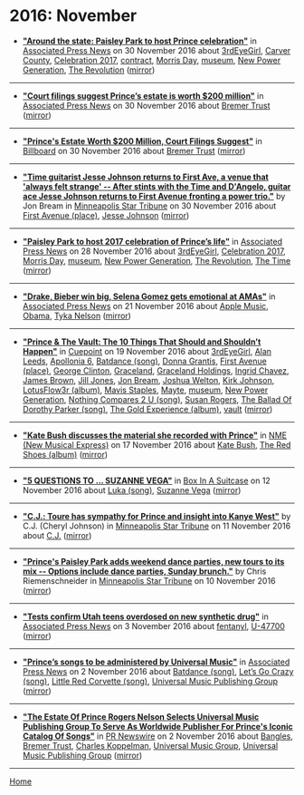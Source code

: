 # 2016: November

 - [**"Around the state: Paisley Park to host Prince celebration"**](https://apnews.com/61839c62b9d94fec885fbf304d279168) in [Associated Press News](https://apnews.com/) on 30 November 2016 about [3rdEyeGirl](../../topics/3rdeyegirl/index.md), [Carver County](../../topics/carver-county/index.md), [Celebration 2017](../../topics/celebration-2017/index.md), [contract](../../topics/contract/index.md), [Morris Day](../../topics/morris-day/index.md), [museum](../../topics/museum/index.md), [New Power Generation](../../topics/new-power-generation/index.md), [The Revolution](../../topics/the-revolution/index.md) ([mirror](https://web.archive.org/web/*/https://apnews.com/61839c62b9d94fec885fbf304d279168))

----

 - [**"Court filings suggest Prince’s estate is worth $200 million"**](https://apnews.com/9d1e0cc17bf64d46845040a1e6ce0c75) in [Associated Press News](https://apnews.com/) on 30 November 2016 about [Bremer Trust](../../topics/bremer-trust/index.md) ([mirror](https://web.archive.org/web/*/https://apnews.com/9d1e0cc17bf64d46845040a1e6ce0c75))

----

 - [**"Prince's Estate Worth $200 Million, Court Filings Suggest"**](https://www.billboard.com/articles/news/7595991/prince-estate-worth-200-million) in [Billboard](https://www.billboard.com/) on 30 November 2016 about [Bremer Trust](../../topics/bremer-trust/index.md) ([mirror](https://web.archive.org/web/*/https://www.billboard.com/articles/news/7595991/prince-estate-worth-200-million))

----

 - [**"Time guitarist Jesse Johnson returns to First Ave, a venue that 'always felt strange' -- After stints with the Time and D'Angelo, guitar ace Jesse Johnson returns to First Avenue fronting a power trio."**](http://www.startribune.com/guitarist-jesse-johnson-from-the-time-returns-to-first-ave-a-venue-that-always-felt-strange/403806736/) by Jon Bream in [Minneapolis Star Tribune](http://www.startribune.com/) on 30 November 2016 about [First Avenue (place)](../../topics/place/first-avenue/index.md), [Jesse Johnson](../../topics/jesse-johnson/index.md) ([mirror](https://web.archive.org/web/*/http://www.startribune.com/guitarist-jesse-johnson-from-the-time-returns-to-first-ave-a-venue-that-always-felt-strange/403806736/))

----

 - [**"Paisley Park to host 2017 celebration of Prince’s life"**](https://apnews.com/f5878da287eb4498ab600a0f313d602d) in [Associated Press News](https://apnews.com/) on 28 November 2016 about [3rdEyeGirl](../../topics/3rdeyegirl/index.md), [Celebration 2017](../../topics/celebration-2017/index.md), [Morris Day](../../topics/morris-day/index.md), [museum](../../topics/museum/index.md), [New Power Generation](../../topics/new-power-generation/index.md), [The Revolution](../../topics/the-revolution/index.md), [The Time](../../topics/the-time/index.md) ([mirror](https://web.archive.org/web/*/https://apnews.com/f5878da287eb4498ab600a0f313d602d))

----

 - [**"Drake, Bieber win big, Selena Gomez gets emotional at AMAs"**](https://apnews.com/d90b510be7564038ab7ceed50f3bd1ba) in [Associated Press News](https://apnews.com/) on 21 November 2016 about [Apple Music](../../topics/apple-music/index.md), [Obama](../../topics/obama/index.md), [Tyka Nelson](../../topics/tyka-nelson/index.md) ([mirror](https://web.archive.org/web/*/https://apnews.com/d90b510be7564038ab7ceed50f3bd1ba))

----

 - [**"Prince & The Vault: The 10 Things That Should and Shouldn’t Happen"**](https://medium.com/cuepoint/prince-the-vault-the-10-things-that-should-and-shouldnt-happen-ad96cc58999f) in [Cuepoint](https://medium.com/cuepoint/) on 19 November 2016 about [3rdEyeGirl](../../topics/3rdeyegirl/index.md), [Alan Leeds](../../topics/alan-leeds/index.md), [Apollonia 6](../../topics/apollonia-6/index.md), [Batdance (song)](../../topics/song/batdance/index.md), [Donna Grantis](../../topics/donna-grantis/index.md), [First Avenue (place)](../../topics/place/first-avenue/index.md), [George Clinton](../../topics/george-clinton/index.md), [Graceland](../../topics/graceland/index.md), [Graceland Holdings](../../topics/graceland-holdings/index.md), [Ingrid Chavez](../../topics/ingrid-chavez/index.md), [James Brown](../../topics/james-brown/index.md), [Jill Jones](../../topics/jill-jones/index.md), [Jon Bream](../../topics/jon-bream/index.md), [Joshua Welton](../../topics/joshua-welton/index.md), [Kirk Johnson](../../topics/kirk-johnson/index.md), [LotusFlow3r (album)](../../topics/album/lotusflow3r/index.md), [Mavis Staples](../../topics/mavis-staples/index.md), [Mayte](../../topics/mayte/index.md), [museum](../../topics/museum/index.md), [New Power Generation](../../topics/new-power-generation/index.md), [Nothing Compares 2 U (song)](../../topics/song/nothing-compares-2-u/index.md), [Susan Rogers](../../topics/susan-rogers/index.md), [The Ballad Of Dorothy Parker (song)](../../topics/song/the-ballad-of-dorothy-parker/index.md), [The Gold Experience (album)](../../topics/album/the-gold-experience/index.md), [vault](../../topics/vault/index.md) ([mirror](https://web.archive.org/web/*/https://medium.com/cuepoint/prince-the-vault-the-10-things-that-should-and-shouldnt-happen-ad96cc58999f))

----

 - [**"Kate Bush discusses the material she recorded with Prince"**](https://www.nme.com/news/music/kate-bush-discusses-material-recorded-prince-1860552) in [NME (New Musical Express)](https://www.nme.com/) on 17 November 2016 about [Kate Bush](../../topics/kate-bush/index.md), [The Red Shoes (album)](../../topics/album/the-red-shoes/index.md) ([mirror](https://web.archive.org/web/*/https://www.nme.com/news/music/kate-bush-discusses-material-recorded-prince-1860552))

----

 - [**"5 QUESTIONS TO … SUZANNE VEGA"**](http://www.boxinasuitcase.com/en/books-en/5-questions-to-suzanne-vega-405048/) in [Box In A Suitcase](http://www.boxinasuitcase.com/) on 12 November 2016 about [Luka (song)](../../topics/song/luka/index.md), [Suzanne Vega](../../topics/suzanne-vega/index.md) ([mirror](https://web.archive.org/web/*/http://www.boxinasuitcase.com/en/books-en/5-questions-to-suzanne-vega-405048/))

----

 - [**"C.J.: Toure has sympathy for Prince and insight into Kanye West"**](http://www.startribune.com/c-j-tour-xe9-has-sympathy-for-prince-and-insight-into-kanye-west/400896771/) by C.J. (Cheryl Johnson) in [Minneapolis Star Tribune](http://www.startribune.com/) on 11 November 2016 about [C.J.](../../topics/c-j/index.md) ([mirror](https://web.archive.org/web/*/http://www.startribune.com/c-j-tour-xe9-has-sympathy-for-prince-and-insight-into-kanye-west/400896771/))

----

 - [**"Prince's Paisley Park adds weekend dance parties, new tours to its mix -- Options include dance parties, Sunday brunch."**](http://www.startribune.com/prince-s-paisley-park-adds-weekend-dance-parties-new-tours-to-its-mix/400763841/) by Chris Riemenschneider in [Minneapolis Star Tribune](http://www.startribune.com/) on 10 November 2016 ([mirror](https://web.archive.org/web/*/http://www.startribune.com/prince-s-paisley-park-adds-weekend-dance-parties-new-tours-to-its-mix/400763841/))

----

 - [**"Tests confirm Utah teens overdosed on new synthetic drug"**](https://apnews.com/9ff5f1b2797343a19cf7fe7676667554) in [Associated Press News](https://apnews.com/) on 3 November 2016 about [fentanyl](../../topics/fentanyl/index.md), [U-47700](../../topics/u-47700/index.md) ([mirror](https://web.archive.org/web/*/https://apnews.com/9ff5f1b2797343a19cf7fe7676667554))

----

 - [**"Prince’s songs to be administered by Universal Music"**](https://apnews.com/6bbb6f003373473794c6e97dd692189e) in [Associated Press News](https://apnews.com/) on 2 November 2016 about [Batdance (song)](../../topics/song/batdance/index.md), [Let’s Go Crazy (song)](../../topics/song/let-s-go-crazy/index.md), [Little Red Corvette (song)](../../topics/song/little-red-corvette/index.md), [Universal Music Publishing Group](../../topics/universal-music-publishing-group/index.md) ([mirror](https://web.archive.org/web/*/https://apnews.com/6bbb6f003373473794c6e97dd692189e))

----

 - [**"The Estate Of Prince Rogers Nelson Selects Universal Music Publishing Group To Serve As Worldwide Publisher For Prince's Iconic Catalog Of Songs"**](https://www.prnewswire.com/news-releases/the-estate-of-prince-rogers-nelson-selects-universal-music-publishing-group-to-serve-as-worldwide-publisher-for-princes-iconic-catalog-of-songs-300356320.html) in [PR Newswire](https://www.prnewswire.com/) on 2 November 2016 about [Bangles](../../topics/bangles/index.md), [Bremer Trust](../../topics/bremer-trust/index.md), [Charles Koppelman](../../topics/charles-koppelman/index.md), [Universal Music Group](../../topics/universal-music-group/index.md), [Universal Music Publishing Group](../../topics/universal-music-publishing-group/index.md) ([mirror](https://web.archive.org/web/*/https://www.prnewswire.com/news-releases/the-estate-of-prince-rogers-nelson-selects-universal-music-publishing-group-to-serve-as-worldwide-publisher-for-princes-iconic-catalog-of-songs-300356320.html))

----

[Home](./)
